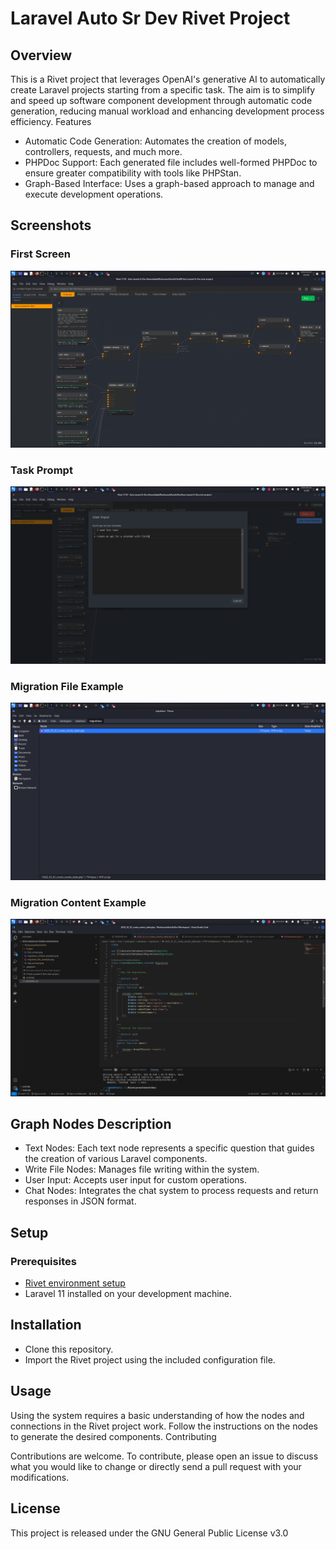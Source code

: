 # Laravel Auto Sr Dev Rivet Project

## Overview

This is a Rivet project that leverages OpenAI's generative AI to automatically create Laravel projects starting from a specific task. The aim is to simplify and speed up software component development through automatic code generation, reducing manual workload and enhancing development process efficiency.
Features

- Automatic Code Generation: Automates the creation of models, controllers, requests, and much more.
- PHPDoc Support: Each generated file includes well-formed PHPDoc to ensure greater compatibility with tools like PHPStan.
- Graph-Based Interface: Uses a graph-based approach to manage and execute development operations.

## Screenshots

### First Screen
![First Screen](images/first_screen.png)

### Task Prompt
![Task Prompt](images/task_prompt.png)

### Migration File Example
![Migration File Example](images/migration_file_example.png)

### Migration Content Example
![Migration Content Example](images/migration_content_example.png)

## Graph Nodes Description

- Text Nodes: Each text node represents a specific question that guides the creation of various Laravel components.
- Write File Nodes: Manages file writing within the system.
- User Input: Accepts user input for custom operations.
- Chat Nodes: Integrates the chat system to process requests and return responses in JSON format.

## Setup

### Prerequisites

- [Rivet environment setup](https://rivet.ironcladapp.com/)
- Laravel 11 installed on your development machine.

## Installation

- Clone this repository.
- Import the Rivet project using the included configuration file.

## Usage

Using the system requires a basic understanding of how the nodes and connections in the Rivet project work. Follow the instructions on the nodes to generate the desired components.
Contributing

Contributions are welcome. To contribute, please open an issue to discuss what you would like to change or directly send a pull request with your modifications.

## License

This project is released under the GNU General Public License v3.0